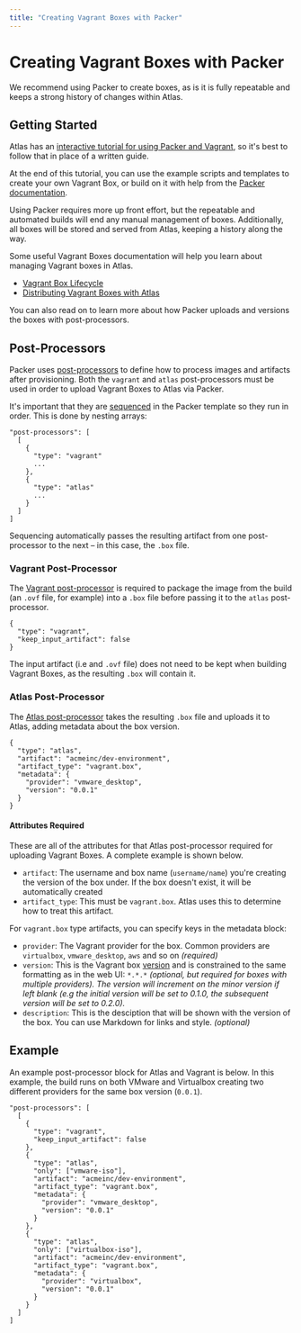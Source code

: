 ```yaml
---
title: "Creating Vagrant Boxes with Packer"
---
```


# Creating Vagrant Boxes with Packer

We recommend using Packer to create boxes, as is it is fully repeatable and keeps a strong
history of changes within Atlas.

## Getting Started

Atlas has an [interactive tutorial for using Packer and Vagrant](/tutorial/packer-vagrant),
so it's best to follow that in place of a written guide.

At the end of this tutorial, you can use the example scripts and
templates to create your own Vagrant Box, or build on it
with help from the [Packer documentation](https://packer.io).

Using Packer requires more up front effort, but the repeatable and
automated builds will end any manual management of boxes. Additionally,
all boxes will be stored and served from Atlas, keeping a history along
 the way.

Some useful Vagrant Boxes documentation will help you learn
about managing Vagrant boxes in Atlas.

- [Vagrant Box Lifecycle](/help/vagrant/boxes/lifecycle)
- [Distributing Vagrant Boxes with Atlas](/help/vagrant/boxes/distributing)

You can also read on to learn more about how Packer uploads and versions
the boxes with post-processors.

## Post-Processors

Packer uses [post-processors](https://packer.io/docs/templates/post-processors.html) to define how to process
images and artifacts after provisioning. Both the `vagrant` and `atlas` post-processors must be used in order
to upload Vagrant Boxes to Atlas via Packer.

It's important that they are [sequenced](https://packer.io/docs/templates/post-processors.html)
in the Packer template so they run in order. This is done by nesting arrays:

    "post-processors": [
      [
        {
          "type": "vagrant"
          ...
        },
        {
          "type": "atlas"
          ...
        }
      ]
    ]

Sequencing automatically passes the resulting artifact from one
post-processor to the next – in this case, the `.box` file.

### Vagrant Post-Processor

The [Vagrant post-processor](https://packer.io/docs/post-processors/vagrant.html) is required to package the image
from the build (an `.ovf` file, for example) into a `.box` file before
passing it to the `atlas` post-processor.

    {
      "type": "vagrant",
      "keep_input_artifact": false
    }

The input artifact (i.e and `.ovf` file) does not need to be kept when building Vagrant Boxes,
as the resulting `.box` will contain it.

### Atlas Post-Processor

The [Atlas post-processor](https://packer.io/docs/post-processors/atlas.html) takes the resulting `.box` file and uploads
it to Atlas, adding metadata about the box version.

    {
      "type": "atlas",
      "artifact": "acmeinc/dev-environment",
      "artifact_type": "vagrant.box",
      "metadata": {
        "provider": "vmware_desktop",
        "version": "0.0.1"
      }
    }

#### Attributes Required

These are all of the attributes for that Atlas post-processor
required for uploading Vagrant Boxes. A complete example is shown below.

- `artifact`: The username and box name (`username/name`) you're creating the version
of the box under. If the box doesn't exist, it will be automatically
created
- `artifact_type`: This must be `vagrant.box`. Atlas uses this to determine
how to treat this artifact.

For `vagrant.box` type artifacts, you can specify keys in the metadata block:

- `provider`: The Vagrant provider for the box. Common providers are
`virtualbox`, `vmware_desktop`, `aws` and so on _(required)_
- `version`: This is the Vagrant box [version](/help/vagrant/boxes/lifecycle) and is constrained to the
same formatting as in the web UI: `*.*.*` _(optional, but required for boxes
with multiple providers). The version will increment on the minor version if left blank (e.g the initial version will be set to 0.1.0, the subsequent version will be set to 0.2.0)._
- `description`: This is the desciption that will be shown with the
version of the box. You can use Markdown for links and style. _(optional)_

## Example

An example post-processor block for Atlas and Vagrant is below. In this example,
the build runs on both VMware and Virtualbox creating two
different providers for the same box version (`0.0.1`).

    "post-processors": [
      [
        {
          "type": "vagrant",
          "keep_input_artifact": false
        },
        {
          "type": "atlas",
          "only": ["vmware-iso"],
          "artifact": "acmeinc/dev-environment",
          "artifact_type": "vagrant.box",
          "metadata": {
            "provider": "vmware_desktop",
            "version": "0.0.1"
          }
        },
        {
          "type": "atlas",
          "only": ["virtualbox-iso"],
          "artifact": "acmeinc/dev-environment",
          "artifact_type": "vagrant.box",
          "metadata": {
            "provider": "virtualbox",
            "version": "0.0.1"
          }
        }
      ]
    ]
